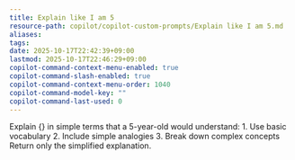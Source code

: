 ```yaml
---
title: Explain like I am 5
resource-path: copilot/copilot-custom-prompts/Explain like I am 5.md
aliases:
tags:
date: 2025-10-17T22:42:39+09:00
lastmod: 2025-10-17T22:46:29+09:00
copilot-command-context-menu-enabled: true
copilot-command-slash-enabled: true
copilot-command-context-menu-order: 1040
copilot-command-model-key: ""
copilot-command-last-used: 0
---
```

Explain {} in simple terms that a 5-year-old would understand:
    1. Use basic vocabulary
    2. Include simple analogies
    3. Break down complex concepts
    Return only the simplified explanation.
